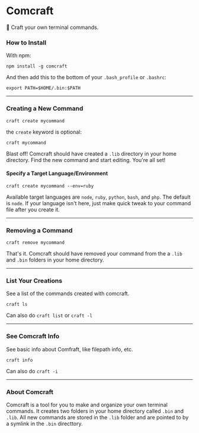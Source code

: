 # Comcraft
🚀 Craft your own terminal commands.

### How to Install
With npm:
```
npm install -g comcraft
```
And then add this to the bottom of your `.bash_profile` or `.bashrc`:
```
export PATH=$HOME/.bin:$PATH
```

<hr>

### Creating a New Command
```
craft create mycommand
```
the `create` keyword is optional:
```
craft mycommand
```
Blast off! Comcraft should have created a `.lib` directory in your home directory. Find the new command and start editing. You're all set!

#### Specify a Target Language/Environment
```
craft create mycommand --env=ruby
```
Available target languages are `node`, `ruby`, `python`, `bash`, and `php`.  The default is `node`.
If your language isn't here, just make quick tweak to your command file after you create it.

<hr>

### Removing a Command
```
craft remove mycommand
```
That's it. Comcraft should have removed your command from the a `.lib` and `.bin` folders in your home directory. 

<hr>

### List Your Creations
See a list of the commands created with comcraft.
```
craft ls
```
Can also do `craft list` or `craft -l`

<hr>

### See Comcraft Info
See basic info about Comfraft, like filepath info, etc.
```
craft info
```
Can also do `craft -i`

<hr>

### About Comcraft
Comcraft is a tool for you to make and organize your own terminal commands. It creates two folders in your home directory called `.bin` and `.lib`. All new commands are stored in the `.lib` folder and are pointed to by a symlink in the `.bin` directtory.

